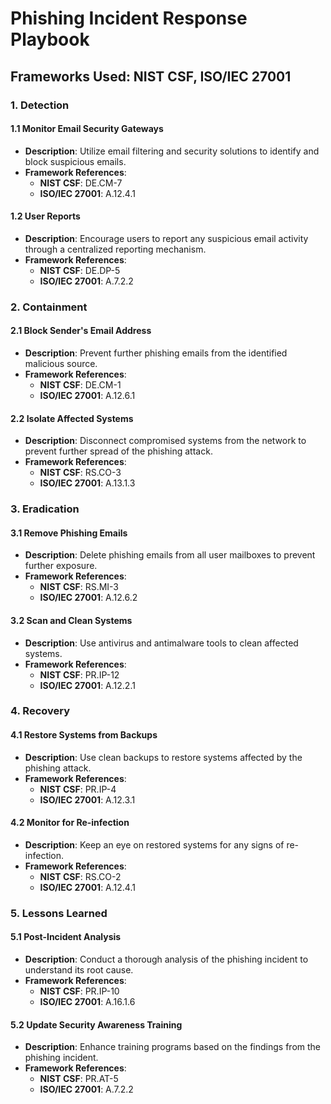 # Phishing Incident Response Playbook

## Frameworks Used: NIST CSF, ISO/IEC 27001

### 1. Detection

#### 1.1 Monitor Email Security Gateways
- **Description**: Utilize email filtering and security solutions to identify and block suspicious emails.
- **Framework References**: 
  - **NIST CSF**: DE.CM-7
  - **ISO/IEC 27001**: A.12.4.1

#### 1.2 User Reports
- **Description**: Encourage users to report any suspicious email activity through a centralized reporting mechanism.
- **Framework References**:
  - **NIST CSF**: DE.DP-5
  - **ISO/IEC 27001**: A.7.2.2

### 2. Containment

#### 2.1 Block Sender's Email Address
- **Description**: Prevent further phishing emails from the identified malicious source.
- **Framework References**:
  - **NIST CSF**: DE.CM-1
  - **ISO/IEC 27001**: A.12.6.1

#### 2.2 Isolate Affected Systems
- **Description**: Disconnect compromised systems from the network to prevent further spread of the phishing attack.
- **Framework References**:
  - **NIST CSF**: RS.CO-3
  - **ISO/IEC 27001**: A.13.1.3

### 3. Eradication

#### 3.1 Remove Phishing Emails
- **Description**: Delete phishing emails from all user mailboxes to prevent further exposure.
- **Framework References**:
  - **NIST CSF**: RS.MI-3
  - **ISO/IEC 27001**: A.12.6.2

#### 3.2 Scan and Clean Systems
- **Description**: Use antivirus and antimalware tools to clean affected systems.
- **Framework References**:
  - **NIST CSF**: PR.IP-12
  - **ISO/IEC 27001**: A.12.2.1

### 4. Recovery

#### 4.1 Restore Systems from Backups
- **Description**: Use clean backups to restore systems affected by the phishing attack.
- **Framework References**:
  - **NIST CSF**: PR.IP-4
  - **ISO/IEC 27001**: A.12.3.1

#### 4.2 Monitor for Re-infection
- **Description**: Keep an eye on restored systems for any signs of re-infection.
- **Framework References**:
  - **NIST CSF**: RS.CO-2
  - **ISO/IEC 27001**: A.12.4.1

### 5. Lessons Learned

#### 5.1 Post-Incident Analysis
- **Description**: Conduct a thorough analysis of the phishing incident to understand its root cause.
- **Framework References**:
  - **NIST CSF**: PR.IP-10
  - **ISO/IEC 27001**: A.16.1.6

#### 5.2 Update Security Awareness Training
- **Description**: Enhance training programs based on the findings from the phishing incident.
- **Framework References**:
  - **NIST CSF**: PR.AT-5
  - **ISO/IEC 27001**: A.7.2.2
